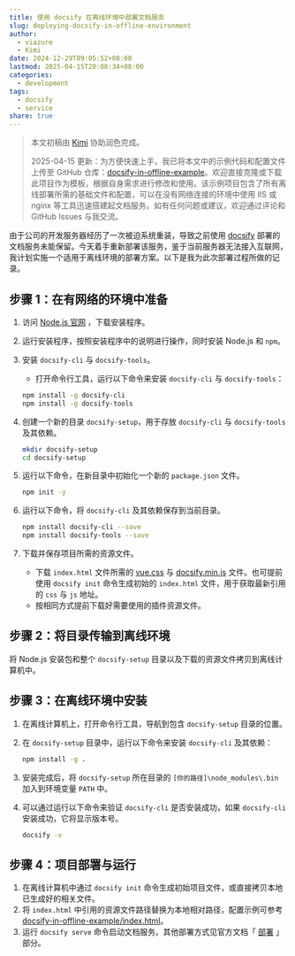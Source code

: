 ```yaml
---
title: 使用 docsify 在离线环境中部署文档服务
slug: deploying-docsify-in-offline-environment
author:
  - viazure
  - Kimi
date: 2024-12-29T09:05:52+08:00
lastmod: 2025-04-15T20:08:34+08:00
categories:
  - development
tags:
  - docsify
  - service
share: true
---
```


> 本文初稿由 [Kimi](https://kimi.moonshot.cn/) 协助润色完成。
>
> 2025-04-15 更新：为方便快速上手，我已将本文中的示例代码和配置文件上传至 GitHub 仓库：[docsify-in-offline-example](https://github.com/viazure/docsify-in-offline-example)。欢迎直接克隆或下载此项目作为模板，根据自身需求进行修改和使用。该示例项目包含了所有离线部署所需的基础文件和配置，可以在没有网络连接的环境中使用 IIS 或 nginx 等工具迅速搭建起文档服务。如有任何问题或建议，欢迎通过评论和 GitHub Issues 与我交流。

由于公司的开发服务器经历了一次被迫系统重装，导致之前使用 [docsify](https://docsify.js.org/#/) 部署的文档服务未能保留。今天着手重新部署该服务，鉴于当前服务器无法接入互联网，我计划实施一个适用于离线环境的部署方案。以下是我为此次部署过程所做的记录。

## 步骤 1：在有网络的环境中准备

1. 访问 [Node.js 官网](https://nodejs.org/) ，下载安装程序。
2. 运行安装程序，按照安装程序中的说明进行操作，同时安装 Node.js 和 `npm`。
3. 安装 `docsify-cli` 与 `docsify-tools`。

   - 打开命令行工具，运行以下命令来安装 `docsify-cli` 与 `docsify-tools`：

   ```bash
   npm install -g docsify-cli
   npm install -g docsify-tools
   ```

4. 创建一个新的目录 `docsify-setup`，用于存放 `docsify-cli` 与 `docsify-tools` 及其依赖。

   ```bash
   mkdir docsify-setup
   cd docsify-setup
   ```

5. 运行以下命令，在新目录中初始化一个新的 `package.json` 文件。

   ```bash
   npm init -y
   ```

6. 运行以下命令，将 `docsify-cli` 及其依赖保存到当前目录。

   ```bash
   npm install docsify-cli --save
   npm install docsify-tools --save
   ```

7. 下载并保存项目所需的资源文件。

   - 下载 `index.html` 文件所需的 [vue.css](https://cdn.jsdelivr.net/npm/docsify/themes/vue.css) 与 [docsify.min.js](https://cdn.jsdelivr.net/npm/docsify/lib/docsify.min.js) 文件。也可提前使用 `docsify init` 命令生成初始的 `index.html` 文件，用于获取最新引用的 `css` 与 `js` 地址。
   - 按相同方式提前下载好需要使用的插件资源文件。

## 步骤 2：将目录传输到离线环境

将 Node.js 安装包和整个 ` docsify-setup ` 目录以及下载的资源文件拷贝到离线计算机中。

## 步骤 3：在离线环境中安装

1. 在离线计算机上，打开命令行工具，导航到包含 `docsify-setup` 目录的位置。
2. 在 `docsify-setup` 目录中，运行以下命令来安装 `docsify-cli` 及其依赖：

   ```bash
   npm install -g .
   ```

3. 安装完成后，将 `docsify-setup` 所在目录的 `[你的路径]\node_modules\.bin` 加入到环境变量 `PATH` 中。
4. 可以通过运行以下命令来验证 `docsify-cli` 是否安装成功，如果 `docsify-cli` 安装成功，它将显示版本号。

   ```bash
   docsify -v
   ```

## 步骤 4：项目部署与运行

1. 在离线计算机中通过 `docsify init` 命令生成初始项目文件，或直接拷贝本地已生成好的相关文件。
2. 将 `index.html` 中引用的资源文件路径替换为本地相对路径，配置示例可参考 [docsify-in-offline-example/index.html](https://github.com/viazure/docsify-in-offline-example/blob/main/index.html)。
3. 运行 `docsify serve` 命令启动文档服务。其他部署方式见官方文档「 [部署](https://docsify.js.org/#/zh-cn/deploy) 」部分。
